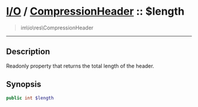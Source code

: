 # [I/O](io.md) / [CompressionHeader](io-CompressionHeader.md) :: $length
 > im\io\res\CompressionHeader
____

## Description
Readonly property that returns the total length
of the header.

## Synopsis
```php
public int $length
```
